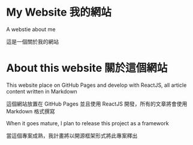 # My Website 我的網站
A webstie about me

這是一個關於我的網站

# About this website 關於這個網站
This website place on GitHub Pages and develop with ReactJS, all article content written in Markdown

這個網站放置在 GitHub Pages 並且使用 ReactJS 開發，所有的文章將會使用 Markdown 格式撰寫


When it goes mature, I plan to release this project as a framework

當這個專案成熟，我計畫將以開源框架形式將此專案釋出
